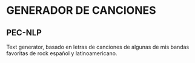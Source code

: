 # GENERADOR DE CANCIONES
## PEC-NLP

Text generator, basado en letras de canciones de algunas de mis bandas favoritas de rock español y latinoamericano.
